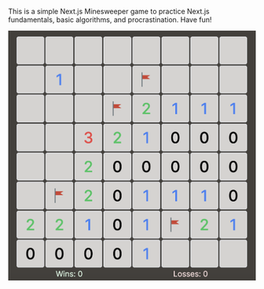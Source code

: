 This is a simple Next.js Minesweeper game to practice Next.js fundamentals, basic algorithms, and procrastination. Have fun! 

![](example_game.png)
